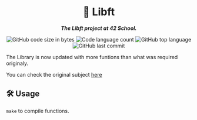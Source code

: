 <h1 align="center">
📖 Libft
</h1>

<p align="center">
	<b><i>The Libft project at 42 School.</i></b><br>
</p>

<p align="center">
	<img alt="GitHub code size in bytes" src="https://img.shields.io/github/languages/code-size/jlima91/get_next_line_42?color=lightblue" />
	<img alt="Code language count" src="https://img.shields.io/github/languages/count/jlima91/get_next_line_42?color=yellow" />
	<img alt="GitHub top language" src="https://img.shields.io/github/languages/top/jlima91/get_next_line_42?color=blue" />
	<img alt="GitHub last commit" src="https://img.shields.io/github/last-commit/jlima91/get_next_line_42?color=green" />
</p>


The Library is now updated with more funtions than what was required originaly.

You can check the original subject [here](https://github.com/jlima91/Libft_42/blob/master/Libft.pdf)

## 🛠️ Usage

```make``` to compile functions.
